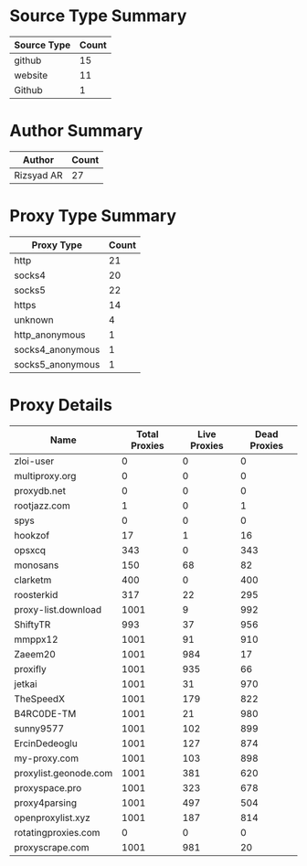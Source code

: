 # Source Type Summary

| Source Type | Count |
|-------------|-------|
| github | 15 |
| website | 11 |
| Github | 1 |


# Author Summary

| Author | Count |
|--------|-------|
| Rizsyad AR | 27 |


# Proxy Type Summary

| Proxy Type | Count |
|------------|-------|
| http | 21 |
| socks4 | 20 |
| socks5 | 22 |
| https | 14 |
| unknown | 4 |
| http_anonymous | 1 |
| socks4_anonymous | 1 |
| socks5_anonymous | 1 |


# Proxy Details

| Name | Total Proxies | Live Proxies | Dead Proxies |
|------|---------------|--------------|---------------|
| zloi-user | 0 | 0 | 0 |
| multiproxy.org | 0 | 0 | 0 |
| proxydb.net | 0 | 0 | 0 |
| rootjazz.com | 1 | 0 | 1 |
| spys | 0 | 0 | 0 |
| hookzof | 17 | 1 | 16 |
| opsxcq | 343 | 0 | 343 |
| monosans | 150 | 68 | 82 |
| clarketm | 400 | 0 | 400 |
| roosterkid | 317 | 22 | 295 |
| proxy-list.download | 1001 | 9 | 992 |
| ShiftyTR | 993 | 37 | 956 |
| mmppx12 | 1001 | 91 | 910 |
| Zaeem20 | 1001 | 984 | 17 |
| proxifly | 1001 | 935 | 66 |
| jetkai | 1001 | 31 | 970 |
| TheSpeedX | 1001 | 179 | 822 |
| B4RC0DE-TM | 1001 | 21 | 980 |
| sunny9577 | 1001 | 102 | 899 |
| ErcinDedeoglu | 1001 | 127 | 874 |
| my-proxy.com | 1001 | 103 | 898 |
| proxylist.geonode.com | 1001 | 381 | 620 |
| proxyspace.pro | 1001 | 323 | 678 |
| proxy4parsing | 1001 | 497 | 504 |
| openproxylist.xyz | 1001 | 187 | 814 |
| rotatingproxies.com | 0 | 0 | 0 |
| proxyscrape.com | 1001 | 981 | 20 |
